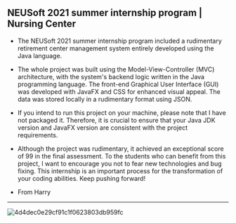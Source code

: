## NEUSoft 2021 summer internship program | Nursing Center
- The NEUSoft 2021 summer internship program included a rudimentary retirement center management system entirely developed using the Java language.

- The whole project was built using the Model-View-Controller (MVC) architecture, with the system's backend logic written in the Java programming language. The front-end Graphical User Interface (GUI) was developed with JavaFX and CSS for enhanced visual appeal. The data was stored locally in a rudimentary format using JSON.

- If you intend to run this project on your machine, please note that I have not packaged it. Therefore, it is crucial to ensure that your Java JDK version and JavaFX version are consistent with the project requirements.

- Although the project was rudimentary, it achieved an exceptional score of 99 in the final assessment. To the students who can benefit from this project, I want to encourage you not to fear new technologies and bug fixing. This internship is an important process for the transformation of your coding abilities. Keep pushing forward!

- From Harry
---

![4d4dec0e29cf91c1f0623803db959fc](https://user-images.githubusercontent.com/72896380/229979315-9372a404-4e82-4899-ba08-ba085895df2c.jpg)

